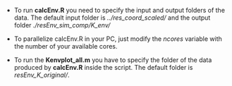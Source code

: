 * To run **calcEnv.R** you need to specify the input and output folders of the data. The default input folder is *../res_coord_scaled/* and the output folder *./resEnv_sim_comp/K_env/*

* To parallelize calcEnv.R in your PC, just modify the *ncores* variable with the number of your available cores.

* To run the **Kenvplot_all.m** you have to specify the folder of the data produced by **calcEnv.R** inside the script. The default folder is *resEnv_K_original/*.

